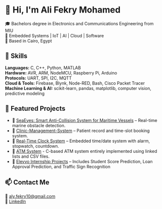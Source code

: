 # 👋 Hi, I'm Ali Fekry Mohamed

🎓 Bachelors degree in Electronics and Communications Engineering from MIU  
🔧 Embedded Systems | IoT | AI | Cloud | Software  
📍 Based in Cairo, Egypt

## 🔧 Skills
**Languages:** C, C++, Python, MATLAB  
**Hardware:** AVR, ARM, NodeMCU, Raspberry Pi, Arduino  
**Protocols:** UART, SPI, I2C, MQTT  
**Cloud & Tools:** Firebase, Blynk, Node-RED, Bash, Cisco Packet Tracer  
**Machine Learning & AI:** scikit-learn, pandas, matplotlib, computer vision, predictive modeling

## 📂 Featured Projects
- 🔹 [SeaEyes: Smart Anti-Collision System for Maritime Vessels](https://github.com/Ali-Fekry/SeaEyes-Smart-Anti-Collision-System-for-Maritime-Vessels) – Real-time marine obstacle detection. 
- 🔹 [Clinic-Management-System](https://github.com/Ali-Fekry/Clinic-Management-System) – Patient record and time-slot booking system.  
- 🔹 [Real-Time Clock System](https://github.com/Ali-Fekry/Real-Time-Clock-System) – Embedded time/date system with alarm, stopwatch, countdown.
- 🔹 [ATM System](https://github.com/Ali-Fekry/ATM-system-using-linked-lists-and-CSV-files) - C-based ATM system entirely implemented using linked lists and CSV files.
- 🔹 [Elevvo Internship Projects](#) – Includes Student Score Prediction, Loan Approval Prediction, and Traffic Sign Recognition

## 📫 Contact Me
📧 aly.fekry10@gmail.com  
🔗 [LinkedIn](https://www.linkedin.com/in/ali-fekry)  
